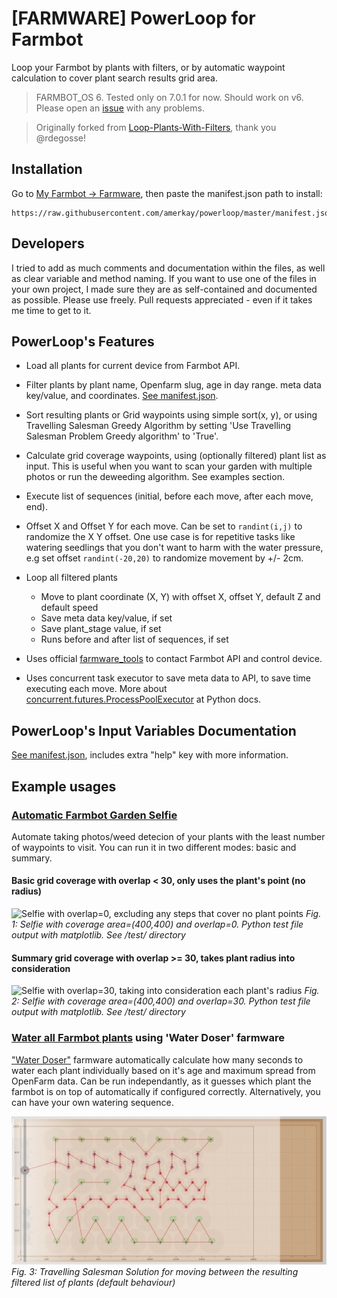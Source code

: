# [FARMWARE] PowerLoop for Farmbot

Loop your Farmbot by plants with filters, or by automatic waypoint calculation to cover plant search results grid area.

> FARMBOT_OS 6. Tested only on 7.0.1 for now. Should work on v6. Please open an [issue](../../issues) with any problems.

> Originally forked from [Loop-Plants-With-Filters](https://github.com/rdegosse/Loop-Plants-With-Filters), thank you @rdegosse!

## Installation

Go to [My Farmbot -> Farmware](https://my.farm.bot/app/farmware/), then paste the manifest.json path to install:
```
https://raw.githubusercontent.com/amerkay/powerloop/master/manifest.json
```

## Developers

I tried to add as much comments and documentation within the files, as well as clear variable and method naming. If you want to use one of the files in your own project, I made sure they are as self-contained and documented as possible. Please use freely. Pull requests appreciated - even if it takes me time to get to it.

## PowerLoop's Features

- Load all plants for current device from Farmbot API.

- Filter plants by plant name, Openfarm slug, age in day range. meta data key/value, and coordinates. [See manifest.json](manifest.json).

- Sort resulting plants or Grid waypoints using simple sort(x, y), or using Travelling Salesman Greedy Algorithm by setting 'Use Travelling Salesman Problem Greedy algorithm' to 'True'.

- Calculate grid coverage waypoints, using (optionally filtered) plant list as input. This is useful when you want to scan your garden with multiple photos or run the deweeding algorithm. See examples section.

- Execute list of sequences (initial, before each move, after each move, end).

- Offset X and Offset Y for each move. Can be set to `randint(i,j)` to randomize the X Y offset. One use case is for repetitive tasks like watering seedlings that you don't want to harm with the water pressure, e.g set offset `randint(-20,20)` to randomize movement by +/- 2cm.

- Loop all filtered plants
    - Move to plant coordinate (X, Y) with offset X, offset Y, default Z and default speed
    - Save meta data key/value, if set
    - Save plant_stage value, if set
    - Runs before and after list of sequences, if set

- Uses official [farmware_tools](https://github.com/FarmBot-Labs/farmware-tools) to contact Farmbot API and control device.

- Uses concurrent task executor to save meta data to API, to save time executing each move. More about [concurrent.futures.ProcessPoolExecutor](https://docs.python.org/3/library/concurrent.futures.html) at Python docs.


## PowerLoop's Input Variables Documentation

[See manifest.json](manifest.json), includes extra "help" key with more information.

## Example usages

### [Automatic Farmbot Garden Selfie](./examples/Automatic%20Farmbot%20Garden%20Selfie.md)

Automate taking photos/weed detecion of your plants with the least number of waypoints to visit. You can run it in two different modes: basic and summary.

#### Basic grid coverage with overlap < 30, only uses the plant's point (no radius)

![Selfie with overlap=0, excluding any steps that cover no plant points](http://i.imgur.com/oetvubR.png)
*Fig. 1: Selfie with coverage area=(400,400) and overlap=0. Python test file output with matplotlib. See /test/ directory*

#### Summary grid coverage with overlap >= 30, takes plant radius into consideration

![Selfie with overlap=30, taking into consideration each plant's radius](http://i.imgur.com/rnHEVJ1.png)
*Fig. 2: Selfie with coverage area=(400,400) and overlap=30. Python test file output with matplotlib. See /test/ directory*


### [Water all Farmbot plants](./examples/Smart%20Watering%20for%20Farmbot.md) using 'Water Doser' farmware

["Water Doser"](https://github.com/amerkay/water-doser) farmware automatically calculate how many seconds to water each plant individually based on it's age and maximum spread from OpenFarm data. Can be run independantly, as it guesses which plant the farmbot is on top of automatically if configured correctly.
Alternatively, you can have your own watering sequence.

![Travelling Salesman Solution](tsp_greedy_farmware_screenshot.jpg)
*Fig. 3: Travelling Salesman Solution for moving between the resulting filtered list of plants (default behaviour)*